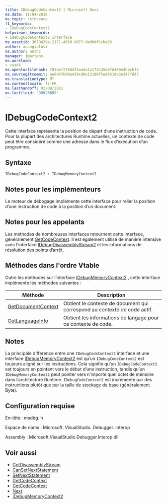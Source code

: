 ```yaml
---
title: IDebugCodeContext2 | Microsoft Docs
ms.date: 11/04/2016
ms.topic: reference
f1_keywords:
- IDebugCodeContext2
helpviewer_keywords:
- IDebugCodeContext2 interface
ms.assetid: 3670439e-2171-405d-9d77-dedb0f1cba93
author: acangialosi
ms.author: anthc
manager: jmartens
ms.workload:
- vssdk
ms.openlocfilehash: f03bef276d4f4aada1a173c45defd100e4becbf4
ms.sourcegitcommit: ae6d47b09a439cd0e13180f5e89510e3e347fd47
ms.translationtype: MT
ms.contentlocale: fr-FR
ms.lasthandoff: 02/08/2021
ms.locfileid: "99928689"
---
```

# <a name="idebugcodecontext2"></a>IDebugCodeContext2
Cette interface représente la position de départ d’une instruction de code. Pour la plupart des architectures Runtime actuelles, un contexte de code peut être considéré comme une adresse dans le flux d’exécution d’un programme.

## <a name="syntax"></a>Syntaxe

```
IDebugCodeContext2 : IDebugMemoryContext2
```

## <a name="notes-for-implementers"></a>Notes pour les implémenteurs
 Le moteur de débogage implémente cette interface pour relier la position d’une instruction de code à la position d’un document.

## <a name="notes-for-callers"></a>Notes pour les appelants
 Les méthodes de nombreuses interfaces retournent cette interface, généralement [GetCodeContext](../../../extensibility/debugger/reference/idebugstackframe2-getcodecontext.md). Il est également utilisé de manière intensive avec l’interface [IDebugDisassemblyStream2](../../../extensibility/debugger/reference/idebugdisassemblystream2.md) et les informations de résolution des points d’arrêt.

## <a name="methods-in-vtable-order"></a>Méthodes dans l'ordre Vtable
 Outre les méthodes sur l’interface [IDebugMemoryContext2](../../../extensibility/debugger/reference/idebugmemorycontext2.md) , cette interface implémente les méthodes suivantes :

|Méthode|Description|
|------------|-----------------|
|[GetDocumentContext](../../../extensibility/debugger/reference/idebugcodecontext2-getdocumentcontext.md)|Obtient le contexte de document qui correspond au contexte de code actif.|
|[GetLanguageInfo](../../../extensibility/debugger/reference/idebugcodecontext2-getlanguageinfo.md)|Obtient les informations de langage pour ce contexte de code.|

## <a name="remarks"></a>Notes
 La principale différence entre une `IDebugCodeContext2` interface et une interface [IDebugMemoryContext2](../../../extensibility/debugger/reference/idebugmemorycontext2.md) est qu’un `IDebugCodeContext2` est toujours aligné sur les instructions. Cela signifie qu’un `IDebugCodeContext2` est toujours en pointant vers le début d’une instruction, tandis qu’un `IDebugMemoryContext2` peut pointer vers n’importe quel octet de mémoire dans l’architecture Runtime. `IDebugCodeContext2` est incrémenté par des instructions plutôt que par la taille de stockage de base (généralement Byte).

## <a name="requirements"></a>Configuration requise
 En-tête : msdbg. h

 Espace de noms : Microsoft. VisualStudio. Debugger. Interop

 Assembly : Microsoft.VisualStudio.Debugger.Interop.dll

## <a name="see-also"></a>Voir aussi
- [GetDisassemblyStream](../../../extensibility/debugger/reference/idebugprogram2-getdisassemblystream.md)
- [CanSetNextStatement](../../../extensibility/debugger/reference/idebugthread2-cansetnextstatement.md)
- [SetNextStatement](../../../extensibility/debugger/reference/idebugthread2-setnextstatement.md)
- [GetCodeContext](../../../extensibility/debugger/reference/idebugcanstopevent2-getcodecontext.md)
- [GetCodeContext](../../../extensibility/debugger/reference/idebugstackframe2-getcodecontext.md)
- [Next](../../../extensibility/debugger/reference/ienumdebugcodecontexts2-next.md)
- [IDebugMemoryContext2](../../../extensibility/debugger/reference/idebugmemorycontext2.md)
